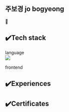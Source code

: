 <!--title-->
## 주보경 jo bogyeong
🤚
<!--content-->
## ✔️Tech stack
language
<br>
<img src="https://img.shields.io/badge/python-3776AB?style=for-the-badge&logo=python&logoColor=white">
   
frontend

## ✔️Experiences
## ✔️Certificates
